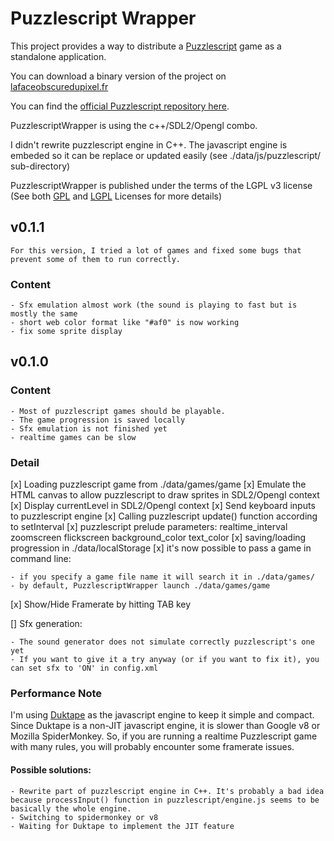# Puzzlescript Wrapper

This project provides a way to distribute a [Puzzlescript](https://www.puzzlescript.net/) game as a standalone application.

You can download a binary version of the project on [lafaceobscuredupixel.fr](http://lafaceobscuredupixel.fr)

You can find the [official Puzzlescript repository here](https://github.com/increpare/PuzzleScript).

PuzzlescriptWrapper is using the c++/SDL2/Opengl combo.

I didn't rewrite puzzlescript engine in C++. The javascript engine is embeded so it can be replace or updated easily (see ./data/js/puzzlescript/ sub-directory)

PuzzlescriptWrapper is published under the terms of the LGPL v3 license (See both [GPL](https://www.gnu.org/licenses/gpl.txt) and [LGPL](https://www.gnu.org/licenses/lgpl.txt) Licenses for more details)

## v0.1.1

	For this version, I tried a lot of games and fixed some bugs that prevent some of them to run correctly.
	
### Content

	- Sfx emulation almost work (the sound is playing to fast but is mostly the same
	- short web color format like "#af0" is now working
	- fix some sprite display
	
## v0.1.0

### Content

	- Most of puzzlescript games should be playable.
	- The game progression is saved locally
	- Sfx emulation is not finished yet
	- realtime games can be slow

### Detail

[x]	Loading puzzlescript game from ./data/games/game
[x]	Emulate the HTML canvas to allow puzzlescript to draw sprites in SDL2/Opengl context
[x]	Display currentLevel in SDL2/Opengl context
[x]	Send keyboard inputs to puzzlescript engine
[x]	Calling puzzlescript update() function according to setInterval
[x]	puzzlescript prelude parameters: realtime_interval zoomscreen flickscreen background_color text_color
[x]	saving/loading progression in ./data/localStorage
[x]	it's now possible to pass a game in command line:

	- if you specify a game file name it will search it in ./data/games/
	- by default, PuzzlescriptWrapper launch ./data/games/game
		
[x]	Show/Hide Framerate by hitting TAB key

[]	Sfx generation:

	- The sound generator does not simulate correctly puzzlescript's one yet
	- If you want to give it a try anyway (or if you want to fix it), you can set sfx to 'ON' in config.xml

### Performance Note

I'm using [Duktape](http://duktape.org/) as the javascript engine to keep it simple and compact. Since Duktape is a non-JIT javascript engine, it is slower than Google v8 or Mozilla SpiderMonkey. So, if you are running a realtime Puzzlescript game with many rules, you will probably encounter some framerate issues.

#### Possible solutions:

	- Rewrite part of puzzlescript engine in C++. It's probably a bad idea because processInput() function in puzzlescript/engine.js seems to be basically the whole engine.
	- Switching to spidermonkey or v8
	- Waiting for Duktape to implement the JIT feature
